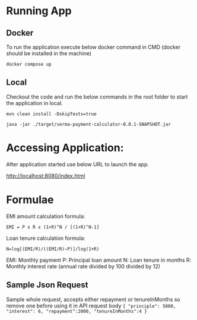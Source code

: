 # Running App

## Docker

To run the application execute below docker command in CMD (docker should be installed in the machine)

 `docker compose up` 

## Local

Checkout the code and run the below commands in the root folder to start the application in local.

`mvn clean install -DskipTests=true`

`java -jar ./target/verma-payment-calculator-0.0.1-SNAPSHOT.jar`


# Accessing Application:
After application started use below URL to launch the app.

[http://localhost:8080/index.html](http://localhost:8080/index.html)



# Formulae

EMI amount calculation formula:

`EMI = P x R x (1+R)^N / [(1+R)^N-1]`

Loan tenure calculation formula:

`N=log[(EMI/R)/((EMI/R)−P)]/log(1+R)`

EMI: Monthly payment
P: Principal loan amount
N: Loan tenure in months
R: Monthly interest rate (annual rate divided by 100 divided by 12)


## Sample Json Request

Sample whole request, accepts either repayment or tenureInMonths so remove one before using it in API request body
`{
	"principle": 5000,
	"interest": 6,
	"repayment":2000,
	"tenureInMonths":4
}`
